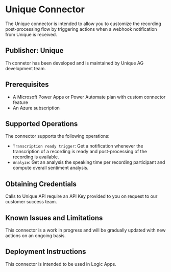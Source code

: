 # Unique Connector
The Unique connector is intended to allow you to customize the recording post-processing flow by triggering actions when a webhook notification from Unique is received. 

## Publisher: Unique
Th connetor has been developed and is maintained by Unique AG development team.

## Prerequisites
- A Microsoft Power Apps or Power Automate plan with custom connector feature
- An Azure subscription

## Supported Operations
The connector supports the following operations:
* `Transcription ready trigger`: Get a notification whenever the transcription of a recording is ready and post-processing of the recording is available. 
* `Analyze`: Get an analysis the speaking time per recording participant and compute overall sentiment analysis. 

## Obtaining Credentials
Calls to Unique API require an API Key provided to you on request to our customer success team.  


## Known Issues and Limitations
This connector is a work in progress and will be gradually updated with new actions on an ongoing basis. 

## Deployment Instructions
This connector is intended to be used in Logic Apps. 
